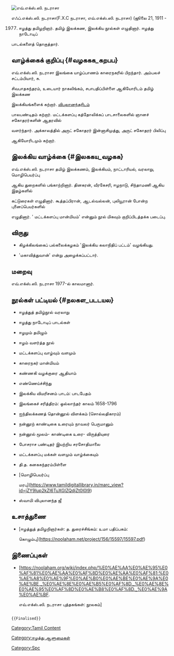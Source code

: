![எவ்.எக்ஸ்.ஸி. நடராசா](எவ்.எக்ஸ்.ஸி._நடராசா.png "எவ்.எக்ஸ்.ஸி. நடராசா")
எஃப்.எக்ஸ்.ஸி. நடராசா(F.X.C நடராசா, எவ்.எக்ஸ்.ஸி. நடராசா) (ஜூலை 21, 1911 -
1977) ஈழத்து தமிழறிஞர். தமிழ் இலக்கண, இலக்கிய நூல்கள் எழுதினார். ஈழத்து நாடோடிப்
பாடல்களைத் தொகுத்தார்.

## வாழ்க்கைக் குறிப்பு {#வழககக_கறபப}

எவ்.எக்ஸ்.ஸி. நடராசா இலங்கை யாழ்ப்பாணம் காரைநகரில் பிறந்தார். அம்பலச் சட்டம்பியார், சு.
சிவபாதசுந்தரம், உடையார் நாகலிங்கம், சபாபதிப்பிள்ளை ஆகியோரிடம் தமிழ் இலக்கண
இலக்கியங்களைக் கற்றார். [விபுலானந்தரிடம்](சுவாமி_விபுலானந்தர் "wikilink")
பாலபண்டிதம் கற்றார். மட்டக்களப்பு கத்தோலிக்கப் பாடசாலைகளில் ஞானச் சகோதரர்களின் ஆதரவில்
வளர்ந்தார். அக்காலத்தில் அருட் சகோதரர் இன்னாசிமுத்து, அருட் சகோதரர் பிலிப்பு
ஆகியோரிடமும் கற்றார்.

## இலக்கிய வாழ்க்கை {#இலககய_வழகக}

எவ்.எக்ஸ்.ஸி. நடராசா தமிழ் இலக்கணம், இலக்கியம், நாட்டாரியல், வரலாறு, மொழிபெயர்ப்பு
ஆகிய துறைகளில் பங்காற்றினார். தினகரன், வீரகேசரி, ஈழநாடு, சிந்தாமணி ஆகிய இதழ்களில்
கட்டுரைகள் எழுதினார். கூத்தப்பிரான், ஆடல்வல்லன், புலியூரான் போன்ற புனைப்பெயர்களில்
எழுதினார். \' மட்டக்களப்பு மான்மியம்\' என்னும் நூல் மிகவும் குறிப்பிடத்தக்க படைப்பு.

## விருது

-   கிழக்கிலங்கைப் பல்கலைக்கழகம் 'இலக்கிய கலாநிதிப் பட்டம்' வழங்கியது.
-   \'மகாவித்துவான்\' என்று அழைக்கப்பட்டார்.

## மறைவு

எவ்.எக்ஸ்.ஸி. நடராசா 1977-ல் காலமானார்.

## நூல்கள் பட்டியல் {#நலகள_படடயல}

-   ஈழத்துத் தமிழ்நூல் வரலாறு
-   ஈழத்து நாடோடிப் பாடல்கள்
-   ஈழமும் தமிழும்
-   ஈழம் வளர்த்த நூல்
-   மட்டக்களப்பு வாழ்வும் வளமும்
-   காரைநகர் மான்மியம்
-   கண்ணகி வழக்குரை ஆதியாம்
-   எண்ணெய்ச்சிந்து
-   இலக்கிய விமரிசனம் பாடம்: பாடபேதம்
-   இலங்கைச் சரித்திரம்: ஒல்லாந்தர் காலம் 1658-1796
-   ஐந்திலக்கணத் தொன்னூல் விளக்கம் (சொல்லதிகாரம்)
-   நன்னூற் காண்டிகை உரையும் நாவலர் பெருமானும்
-   நன்னூல் மூலம்- காண்டிகை உரை- விருத்தியுரை
-   போசராச பண்டிதர் இயற்றிய சரசோதிமாலை
-   மட்டக்களப்பு மக்கள் வளமும் வாழ்க்கையும்
-   தி.த. கனகசுந்தரம்பிள்ளை
-   [மொழிபெயர்ப்பு
    மரபு](https://www.tamildigitallibrary.in/marc_view?id=jZY9lup2kZl6TuXGlZQdjZt0l0l9)
-   ஸ்வாமி விபுலானந்த ஜீ

## உசாத்துணை

-   [ஈழத்துத் தமிழறிஞர்கள்: த. துரைச்சிங்கம்: உமா பதிப்பகம்:
    கொழும்பு](https://noolaham.net/project/156/15597/15597.pdf)

## இணைப்புகள்

-   \[<https://noolaham.org/wiki/index.php/%E0%AE%AA%E0%AE%95%E0%AF%81%E0%AE%AA%E0%AF%8D%E0%AE%AA%E0%AF%81:%E0%AE%A8%E0%AE%9F%E0%AE%B0%E0%AE%BE%E0%AE%9A%E0%AE%BE,_%E0%AE%8E%E0%AE%B5%E0%AF%8D._%E0%AE%8E%E0%AE%95%E0%AF%8D%E0%AE%B8%E0%AF%8D._%E0%AE%9A%E0%AE%BF>.
    எவ்.எக்ஸ்.ஸி. நடராசா புத்தகங்கள்: நூலகம்\]

```{=mediawiki}
{{Finalised}}
```
[Category:Tamil Content](Category:Tamil_Content "wikilink")
[Category:ஈழத்து ஆளுமைகள்](Category:ஈழத்து_ஆளுமைகள் "wikilink")
[Category:Spc](Category:Spc "wikilink")
